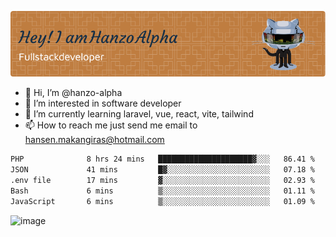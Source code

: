 ![Header](./github-header-image.png)

- 👋 Hi, I’m @hanzo-alpha
- 👀 I’m interested in software developer
- 🌱 I’m currently learning laravel, vue, react, vite, tailwind
- 📫 How to reach me just send me email to hansen.makangiras@hotmail.com 

<!---
hanzo-alpha/hanzo-alpha is a ✨ special ✨ repository because its `README.md` (this file) appears on your GitHub profile.
You can click the Preview link to take a look at your changes.
--->

<!--START_SECTION:waka-->

```txt
PHP              8 hrs 24 mins   █████████████████████▓░░░   86.41 %
JSON             41 mins         █▓░░░░░░░░░░░░░░░░░░░░░░░   07.18 %
.env file        17 mins         ▓░░░░░░░░░░░░░░░░░░░░░░░░   02.93 %
Bash             6 mins          ▒░░░░░░░░░░░░░░░░░░░░░░░░   01.11 %
JavaScript       6 mins          ▒░░░░░░░░░░░░░░░░░░░░░░░░   01.09 %
```

<!--END_SECTION:waka-->

![image](https://github.com/hanzo-alpha/hanzo-alpha/assets/111342797/c4bd2977-6123-4017-8652-6e166259b484)

